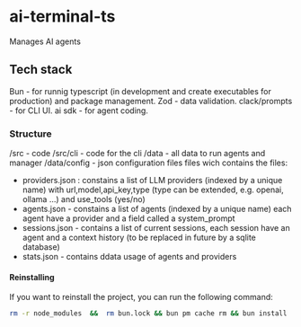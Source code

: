 # ai-terminal-ts

Manages AI agents

## Tech stack

Bun - for runnig typescript (in development and create executables for production) and package management.
Zod - data validation.
clack/prompts - for CLI UI.
ai sdk - for agent coding.

### Structure

/src - code
/src/cli - code for the cli
/data - all data to run agents and manager
/data/config - json configuration files files wich contains the files:

- providers.json : constains a list of LLM providers (indexed by a unique name) with url,model,api_key,type (type can be extended, e.g. openai, ollama ...) and use_tools (yes/no)
- agents.json - constains a list of agents (indexed by a unique name) each agent have a provider and a field called a system_prompt
- sessions.json - contains a list of current sessions, each session have an agent and a context history (to be replaced in future by a sqlite database)
- stats.json - contains ddata usage of agents and providers

#### Reinstalling

If you want to reinstall the project, you can run the following command:

```bash
rm -r node_modules  &&  rm bun.lock && bun pm cache rm && bun install

```
